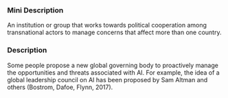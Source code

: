### Mini Description

An institution or group that works towards political cooperation among transnational actors to manage concerns that affect more than one country.

### Description

Some people propose a new global governing body to proactively manage the opportunities and threats associated with AI. For example, the idea of a global leadership council on AI has been proposed by Sam Altman and others (Bostrom, Dafoe, Flynn, 2017).
